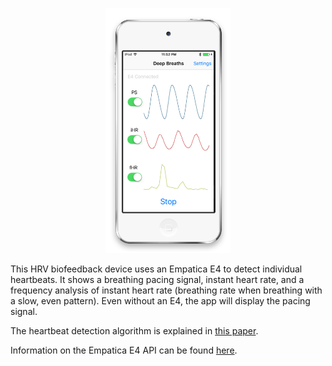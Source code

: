 <p align="center"><img src="screenshot.png" width=200px height="auto"></p>

This HRV biofeedback device uses an Empatica E4 to detect individual heartbeats. It shows a breathing pacing signal, instant heart rate, and a frequency analysis of instant heart rate (breathing rate when breathing with a slow, even pattern). Even without an E4, the app will display the pacing signal.

The heartbeat detection algorithm is explained in [this paper](https://psi.engr.tamu.edu/wp-content/uploads/2018/01/hair2017acii.pdf).

Information on the Empatica E4 API can be found [here](http://developer.empatica.com).
